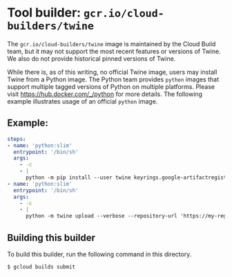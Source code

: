# Tool builder: `gcr.io/cloud-builders/twine`

The `gcr.io/cloud-builders/twine` image is maintained by the Cloud Build team,
but it may not support the most recent features or versions of Twine. We also do
not provide historical pinned versions of Twine.

While there is, as of this writing, no official Twine image, users may install
Twine from a Python image. The Python team provides `python` images that
support multiple tagged versions of Python on multiple platforms. Please visit
https://hub.docker.com/_/python for more details. The following example
illustrates usage of an official `python` image.

## Example:

```yaml
steps:
- name: 'python:slim'
  entrypoint: '/bin/sh'
  args:
    - -c
    - |
      python -m pip install --user twine keyrings.google-artifactregistry-auth
- name: 'python:slim'
  entrypoint: '/bin/sh'
  args:
    - -c
    - |
      python -m twine upload --verbose --repository-url 'https://my-region-python.pkg.dev/my-project/my-repo' dist/*
```

## Building this builder

To build this builder, run the following command in this directory.

    $ gcloud builds submit
